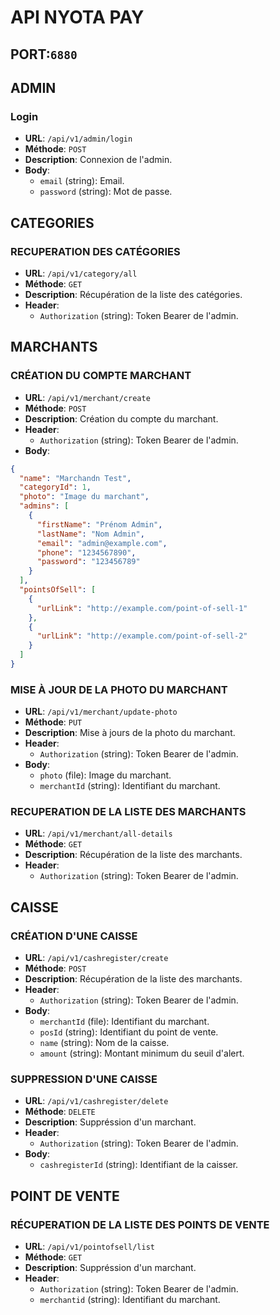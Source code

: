 # API NYOTA PAY
## PORT:`6880`

## ADMIN

### Login
- **URL**: `/api/v1/admin/login`
- **Méthode**: `POST`
- **Description**: Connexion de l'admin.
- **Body**:
    - `email` (string): Email.
    - `password` (string): Mot de passe.

## CATEGORIES

### RECUPERATION DES CATÉGORIES
- **URL**: `/api/v1/category/all`
- **Méthode**: `GET`
- **Description**: Récupération de la liste des catégories.
- **Header**:
    - `Authorization` (string): Token Bearer de l'admin.


## MARCHANTS

### CRÉATION DU COMPTE MARCHANT
- **URL**: `/api/v1/merchant/create`
- **Méthode**: `POST`
- **Description**: Création du compte du marchant.
- **Header**:
    - `Authorization` (string): Token Bearer de l'admin.
- **Body**:
```json
{
  "name": "Marchandn Test",
  "categoryId": 1,
  "photo": "Image du marchant",
  "admins": [
    {
      "firstName": "Prénom Admin",
      "lastName": "Nom Admin",
      "email": "admin@example.com",
      "phone": "1234567890",
      "password": "123456789"
    }
  ],
  "pointsOfSell": [
    {
      "urlLink": "http://example.com/point-of-sell-1"
    },
    {
      "urlLink": "http://example.com/point-of-sell-2"
    }
  ]
}
```

### MISE À JOUR DE LA PHOTO DU MARCHANT
- **URL**: `/api/v1/merchant/update-photo`
- **Méthode**: `PUT`
- **Description**: Mise à jours de la photo du marchant.
- **Header**:
    - `Authorization` (string): Token Bearer de l'admin.
- **Body**:
    - `photo` (file): Image du marchant.
    - `merchantId` (string): Identifiant du marchant.

### RECUPERATION DE LA LISTE DES MARCHANTS
- **URL**: `/api/v1/merchant/all-details`
- **Méthode**: `GET`
- **Description**: Récupération de la liste des marchants.
- **Header**:
    - `Authorization` (string): Token Bearer de l'admin.

## CAISSE

### CRÉATION D'UNE CAISSE
- **URL**: `/api/v1/cashregister/create`
- **Méthode**: `POST`
- **Description**: Récupération de la liste des marchants.
- **Header**:
    - `Authorization` (string): Token Bearer de l'admin.
- **Body**:
    - `merchantId` (file): Identifiant du marchant.
    - `posId` (string): Identifiant du point de vente.
    - `name` (string): Nom de la caisse.
    - `amount` (string): Montant minimum du seuil d'alert.

### SUPPRESSION D'UNE CAISSE
- **URL**: `/api/v1/cashregister/delete`
- **Méthode**: `DELETE`
- **Description**: Suppréssion d'un marchant.
- **Header**:
    - `Authorization` (string): Token Bearer de l'admin.
- **Body**:
    - `cashregisterId` (string): Identifiant de la caisser.

## POINT DE VENTE

### RÉCUPERATION DE LA LISTE DES POINTS DE VENTE
- **URL**: `/api/v1/pointofsell/list`
- **Méthode**: `GET`
- **Description**: Suppréssion d'un marchant.
- **Header**:
    - `Authorization` (string): Token Bearer de l'admin.
    - `merchantid` (string): Identifiant du marchant.
